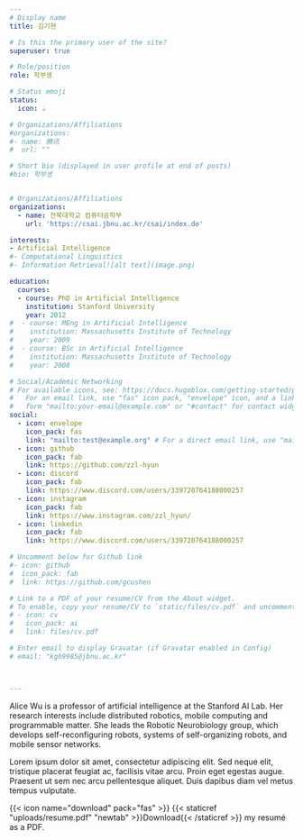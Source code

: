```yaml
---
# Display name
title: 김기현

# Is this the primary user of the site?
superuser: true

# Role/position
role: 학부생

# Status emoji
status:
  icon: ☕️

# Organizations/Affiliations
#organizations:
#- name: 腾讯
#  url: ""

# Short bio (displayed in user profile at end of posts)
#bio: 학부생


# Organizations/Affiliations
organizations:
  - name: 전북대학교 컴퓨터공학부
    url: 'https://csai.jbnu.ac.kr/csai/index.do'

interests:
- Artificial Intelligence
#- Computational Linguistics
#- Information Retrieval![alt text](image.png)

education:
  courses:
  - course: PhD in Artificial Intelligence
    institution: Stanford University
    year: 2012
#  - course: MEng in Artificial Intelligence
#    institution: Massachusetts Institute of Technology
#    year: 2009
#  - course: BSc in Artificial Intelligence
#    institution: Massachusetts Institute of Technology
#    year: 2008

# Social/Academic Networking
# For available icons, see: https://docs.hugoblox.com/getting-started/page-builder/#icons
#   For an email link, use "fas" icon pack, "envelope" icon, and a link in the
#   form "mailto:your-email@example.com" or "#contact" for contact widget.
social:
  - icon: envelope
    icon_pack: fas
    link: "mailto:test@example.org" # For a direct email link, use "mailto:test@example.org".
  - icon: github
    icon_pack: fab
    link: https://github.com/zzl-hyun
  - icon: discord
    icon_pack: fab
    link: https://www.discord.com/users/339720764188000257
  - icon: instagram
    icon_pack: fab
    link: https://www.instagram.com/zzl_hyun/
  - icon: linkedin
    icon_pack: fab
    link: https://www.discord.com/users/339720764188000257

# Uncomment below for Github link
#- icon: github
#  icon_pack: fab
#  link: https://github.com/gcushen

# Link to a PDF of your resume/CV from the About widget.
# To enable, copy your resume/CV to `static/files/cv.pdf` and uncomment the lines below.
# - icon: cv
#   icon_pack: ai
#   link: files/cv.pdf

# Enter email to display Gravatar (if Gravatar enabled in Config)
# email: "kgh9985@jbnu.ac.kr"



---
```


Alice Wu is a professor of artificial intelligence at the Stanford AI Lab. Her research interests include distributed robotics, mobile computing and programmable matter. She leads the Robotic Neurobiology group, which develops self-reconfiguring robots, systems of self-organizing robots, and mobile sensor networks.

Lorem ipsum dolor sit amet, consectetur adipiscing elit. Sed neque elit, tristique placerat feugiat ac, facilisis vitae arcu. Proin eget egestas augue. Praesent ut sem nec arcu pellentesque aliquet. Duis dapibus diam vel metus tempus vulputate.

{{< icon name="download" pack="fas" >}} {{< staticref "uploads/resume.pdf" "newtab" >}}Download{{< /staticref >}} my resumé as a PDF.
